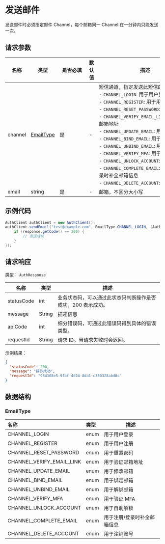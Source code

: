 # 发送邮件

<LastUpdated />

发送邮件时必须指定邮件 Channel，每个邮箱同一 Channel 在一分钟内只能发送一次。

## 请求参数

| 名称 | 类型 | <div style="width:80px">是否必填</div> | 默认值 | <div style="width:300px">描述</div> | <div style="width:200px"></div>示例值</div> |
| ---- | ---- | ---- | ---- | ---- | ---- |
| channel | <a href="#EmailType">EmailType</a> | 是 | - | 短信通道，指定发送此短信的目的：<br>- `CHANNEL_LOGIN`: 用于用户登录<br>- `CHANNEL_REGISTER`: 用于用户注册<br>- `CHANNEL_RESET_PASSWORD`: 用于重置密码<br>- `CHANNEL_VERIFY_EMAIL_LINK`: 用于验证邮箱地址<br>- `CHANNEL_UPDATE_EMAIL`: 用于修改邮箱<br>- `CHANNEL_BIND_EMAIL`: 用于绑定邮箱<br>- `CHANNEL_UNBIND_EMAIL`: 用于解绑邮箱<br>- `CHANNEL_VERIFY_MFA`: 用于验证 MFA<br>- `CHANNEL_UNLOCK_ACCOUNT`: 用于自助解锁<br>- `CHANNEL_COMPLETE_EMAIL`: 用于注册/登录时补全邮箱信息   <br>- `CHANNEL_DELETE_ACCOUNT`: 用于注销账号<br>  | `CHANNEL_LOGIN` |
| email | string | 是 | - | 邮箱，不区分大小写  | `test@example.com` |


## 示例代码
```java
AuthClient authClient = new AuthClient();
authClient.sendEmail("test@example.com", EmailType.CHANNEL_LOGIN, (AuthCallback) response -> {
    if (response.getCode() == 200) {
      	// 发送成功
    }
});
```


## 请求响应

类型： `AuthResponse`

| 名称 | 类型 | 描述 |
| ---- | ---- | ---- |
| statusCode | int | 业务状态码，可以通过此状态码判断操作是否成功，200 表示成功。 |
| message | String | 描述信息 |
| apiCode | int | 细分错误码，可通过此错误码得到具体的错误类型。 |
| requestId | String | 请求 ID。当请求失败时会返回。 |



示例结果：

```json
{
  "statusCode": 200,
  "message": "操作成功",
  "requestId": "934108e5-9fbf-4d24-8da1-c330328abd6c"
}
```

## 数据结构

### <a id="EmailType"></a> EmailType

| 名称                      | 类型 | 描述                        |
| :------------------------ | :--- | --------------------------- |
| CHANNEL_LOGIN             | enum | 用于用户登录                |
| CHANNEL_REGISTER          | enum | 用于用户注册                |
| CHANNEL_RESET_PASSWORD    | enum | 用于重置密码                |
| CHANNEL_VERIFY_EMAIL_LINK | enum | 用于验证邮箱地址            |
| CHANNEL_UPDATE_EMAIL      | enum | 用于修改邮箱                |
| CHANNEL_BIND_EMAIL        | enum | 用于绑定邮箱                |
| CHANNEL_UNBIND_EMAIL      | enum | 用于解绑邮箱                |
| CHANNEL_VERIFY_MFA        | enum | 用于验证 MFA                |
| CHANNEL_UNLOCK_ACCOUNT    | enum | 用于自助解锁                |
| CHANNEL_COMPLETE_EMAIL    | enum | 用于注册/登录时补全邮箱信息 |
| CHANNEL_DELETE_ACCOUNT    | enum | 用于注销账号                |
